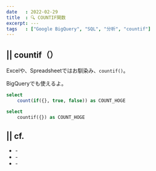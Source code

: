 ```yaml
---
date   : 2022-02-29
title  : 🔍 COUNTIF関数
excerpt: ---
tags   : ["Google BigQuery", "SQL", "分析", "countif"]
---
```


## || countif（）

Excelや、Spreadsheetではお馴染み、`countif()`。

BigQueryでも使えるよ。


```sql
select
    count(if({}, true, false)) as COUNT_HOGE
```

```sql
select 
    countif({}) as COUNT_HOGE
```



## || cf.
+ []() - 
+ []() - 
+ []() -  
